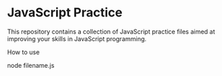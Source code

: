# JavaScript Practice

This repository contains a collection of JavaScript practice files aimed at improving your skills in JavaScript programming.


How to use


node filename.js
